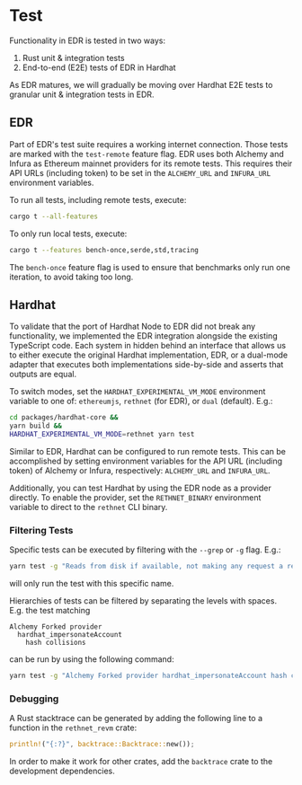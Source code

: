 # Test

Functionality in EDR is tested in two ways:

1. Rust unit & integration tests
2. End-to-end (E2E) tests of EDR in Hardhat

As EDR matures, we will gradually be moving over Hardhat E2E tests to granular unit & integration tests in EDR.

## EDR

Part of EDR's test suite requires a working internet connection. 
Those tests are marked with the `test-remote` feature flag.
EDR uses both Alchemy and Infura as Ethereum mainnet providers for its remote tests. 
This requires their API URLs (including token) to be set in the `ALCHEMY_URL` and `INFURA_URL` environment variables.

To run all tests, including remote tests, execute:

```bash
cargo t --all-features
```

To only run local tests, execute:

```bash
cargo t --features bench-once,serde,std,tracing
```

The `bench-once` feature flag is used to ensure that benchmarks only run one iteration, to avoid taking too long.

## Hardhat

To validate that the port of Hardhat Node to EDR did not break any functionality, we implemented the EDR integration alongside the existing TypeScript code.
Each system in hidden behind an interface that allows us to either execute the original Hardhat implementation, EDR, or a dual-mode adapter that executes both implementations side-by-side and asserts that outputs are equal.

To switch modes, set the `HARDHAT_EXPERIMENTAL_VM_MODE` environment variable to one of: `ethereumjs`, `rethnet` (for EDR), or `dual` (default). E.g.:

```bash
cd packages/hardhat-core &&
yarn build &&
HARDHAT_EXPERIMENTAL_VM_MODE=rethnet yarn test
```

Similar to EDR, Hardhat can be configured to run remote tests. This can be accomplished by setting environment variables for the API URL (including token) of Alchemy or Infura, respectively: `ALCHEMY_URL` and `INFURA_URL`.

Additionally, you can test Hardhat by using the EDR node as a provider directly. To enable the provider, set the `RETHNET_BINARY` environment variable to direct to the `rethnet` CLI binary.

### Filtering Tests

Specific tests can be executed by filtering with the `--grep` or `-g` flag. E.g.:

```bash
yarn test -g "Reads from disk if available, not making any request a request"
```

will only run the test with this specific name.

Hierarchies of tests can be filtered by separating the levels with spaces. 
E.g. the test matching

```
Alchemy Forked provider
  hardhat_impersonateAccount
    hash collisions
```

can be run by using the following command:

```bash
yarn test -g "Alchemy Forked provider hardhat_impersonateAccount hash collisions"
```

### Debugging

A Rust stacktrace can be generated by adding the following line to a function in the `rethnet_revm` crate:

```rust
println!("{:?}", backtrace::Backtrace::new());
```

In order to make it work for other crates, add the `backtrace` crate to the development dependencies.
